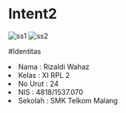 # Intent2


![ss1](https://docs.google.com/uc?id=0B5opNXG3jSUQbENCVUZ4RFNvWWs)
![ss2](https://docs.google.com/uc?id=0B5opNXG3jSUQMGRuQnAyOUwwNG8)

#Identitas
<li>Nama : Rizaldi Wahaz
<li>Kelas : XI RPL 2
<li>No Urut : 24
<li>NIS : 4818/1537.070
<li>Sekolah : SMK Telkom Malang
